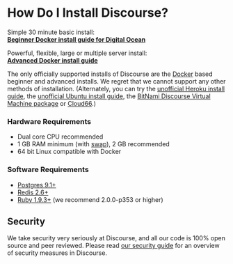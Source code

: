 # How Do I Install Discourse?

Simple 30 minute basic install:  
[**Beginner Docker install guide for Digital Ocean**][do]

Powerful, flexible, large or multiple server install:  
[**Advanced Docker install guide**][docker]

The only officially supported installs of Discourse are the [Docker](https://www.docker.io/) based beginner and advanced installs. We regret that we cannot support any other methods of installation. (Alternately, you can try the [unofficial Heroku install guide][heroku], the [unofficial Ubuntu install guide][ubuntu], the [BitNami Discourse Virtual Machine package][bitnami] or [Cloud66][cloud66].)

### Hardware Requirements

- Dual core CPU recommended
- 1 GB RAM minimum (with [swap][swap]), 2 GB recommended
- 64 bit Linux compatible with Docker

### Software Requirements

- [Postgres 9.1+](http://www.postgresql.org/download/)
- [Redis 2.6+](http://redis.io/download)
- [Ruby 1.9.3+](http://www.ruby-lang.org/en/downloads/) (we recommend 2.0.0-p353 or higher)



## Security

We take security very seriously at Discourse, and all our code is 100% open source and peer reviewed. Please read [our security guide](https://github.com/discourse/discourse/blob/master/docs/SECURITY.md) for an overview of security measures in Discourse.

[do]: https://github.com/discourse/discourse/blob/master/docs/INSTALL-digital-ocean.md
[docker]: https://github.com/discourse/discourse_docker
[bitnami]: http://bitnami.com/stack/discourse
[cloud66]: https://github.com/discourse/discourse/blob/master/docs/INSTALL-cloud66.md
[heroku]: https://github.com/discourse/discourse/blob/master/docs/install-HEROKU.md
[ubuntu]: https://github.com/discourse/discourse/blob/master/docs/INSTALL-ubuntu.md
[swap]: https://www.digitalocean.com/community/articles/how-to-add-swap-on-ubuntu-12-04
